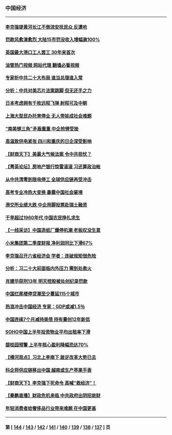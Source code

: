 ### 中国经济
---
#### [李克强提黄河长江不倒流安抚民众 反遭呛](../../pages/ncid283/n13807300.md?08222045) 
#### [罚款风愈演愈烈 大陆15市罚没收入增幅逾100%](../../pages/ncid283/n13807273.md?08222045) 
#### [英国最大港口工人罢工 30年来首次](../../pages/ncid283/n13807241.md?08222045) 
#### [油管热门视频 网站代理 翻墙必看视频](http://209.222.30.114:81/youtube.html?08222045)
#### [专家析中共二十大布局 谁当总理谁入常](../../pages/ncid283/n13807204.md?08222045) 
#### [分析：中共对美芯片法案跳脚 但无还手之力](../../pages/ncid283/n13806771.md?08222045) 
#### [日本考虑拥有千枚远程飞弹 射程可及中朝](../../pages/ncid283/n13807125.md?08222045) 
#### [上海大型民办托育停业 无人带娃成社会难题](../../pages/ncid283/n13806984.md?08222045) 
#### [“南美锂三角”矛盾重重 中企抢锂受挫](../../pages/ncid283/n13806981.md?08222045) 
#### [高温致供电紧张 四川和重庆的日企深受影响](../../pages/ncid283/n13806946.md?08222045) 
#### [【财商天下】美最大气候法案 令中共担忧？](../../pages/ncid283/n13806783.md?08222045) 
#### [【菁英论坛】房地产银行惊雷滚滚 习还算政治帐](../../pages/ncid283/n13806740.md?08222045) 
#### [从中共清零到限电停工 全球供应链再受冲击](../../pages/ncid283/n13806699.md?08222045) 
#### [高考专业冷热大变换 暴露中国社会窘境](../../pages/ncid283/n13806661.md?08222045) 
#### [港交所业绩大跌 中企用脚投票赴瑞士融资](../../pages/ncid283/n13806657.md?08222045) 
#### [干旱超过1960年代 中国农民挣扎求生](../../pages/ncid283/n13806668.md?08222045) 
#### [【一线采访】中国造纸厂爆停机潮 老板叹没生意](../../pages/ncid283/n13806400.md?08222045) 
#### [小米集团第二季度财报 净利润同比下滑67%](../../pages/ncid283/n13806210.md?08222045) 
#### [李克强召开六省经济会 学者：连破规矩很危险](../../pages/ncid283/n13806007.md?08222045) 
#### [分析：习二十大前面临内外压力 需到处救火](../../pages/ncid283/n13805569.md?08222045) 
#### [肖建华获刑13年 明天控股被处创纪录罚款](../../pages/ncid283/n13805882.md?08222045) 
#### [中国烂尾楼停贷潮至少蔓延115个城市](../../pages/ncid283/n13805842.md?08222045) 
#### [热浪冲击中国经济 专家：GDP或减1.5％](../../pages/ncid283/n13805839.md?08222045) 
#### [中国连续7个月减持美债 持有量创12年新低](../../pages/ncid283/n13805844.md?08222045) 
#### [SOHO中国上半年投资物业平均出租率下滑](../../pages/ncid283/n13805833.md?08222045) 
#### [碧桂园预警 上半年核心盈利降幅恐达70%](../../pages/ncid283/n13805674.md?08222045) 
#### [【横河观点】习北上李南下 跛足改革大势已去](../../pages/ncid283/n13805568.md?08222045) 
#### [科企将供应链移出中国 越南或生产苹果手表](../../pages/ncid283/n13805458.md?08222045) 
#### [【财商天下】李克强下死命令 高喊“救经济”！](../../pages/ncid283/n13805539.md?08222045) 
#### [【秦鹏直播】财政危机来临 中共政府出阴招敛财](../../pages/ncid283/n13805559.md?08222045) 
#### [年轻消费者给奢侈品行业带来难题 在中国更甚](../../pages/ncid283/n13805446.md?08222045) 

---
#### 第 [ [144](./144.md?08222045) / [143](./143.md?08222045) / [142](./142.md?08222045) / [141](./141.md?08222045) / [140](./140.md?08222045) / [139](./139.md?08222045) / [138](./138.md?08222045) / [137](./137.md?08222045) ] 页
